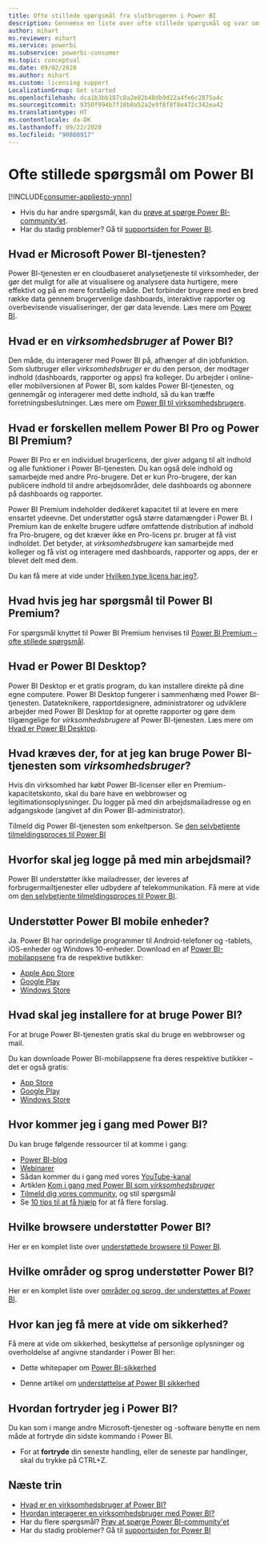 ```yaml
---
title: Ofte stillede spørgsmål fra slutbrugeren i Power BI
description: Gennemse en liste over ofte stillede spørgsmål og svar om Power BI-tjenesten og Power BI-mobilappene.
author: mihart
ms.reviewer: mihart
ms.service: powerbi
ms.subservice: powerbi-consumer
ms.topic: conceptual
ms.date: 09/02/2020
ms.author: mihart
ms.custom: licensing support
LocalizationGroup: Get started
ms.openlocfilehash: dca1b3bb107c8a2e02b48db9d22a4fe6c2875a4c
ms.sourcegitcommit: 9350f994b7f18b0a52a2e9f8f8f8e472c342ea42
ms.translationtype: HT
ms.contentlocale: da-DK
ms.lasthandoff: 09/22/2020
ms.locfileid: "90860917"
---
```

# <a name="frequently-asked-questions-about-power-bi"></a>Ofte stillede spørgsmål om Power BI

[!INCLUDE[consumer-appliesto-ynnn](../includes/consumer-appliesto-ynnn.md)]

* Hvis du har andre spørgsmål, kan du [prøve at spørge Power BI-community'et](https://community.powerbi.com/).
* Har du stadig problemer? Gå til [supportsiden for Power BI](https://powerbi.microsoft.com/support/).

## <a name="what-is-the-microsoft-power-bi-service"></a>Hvad er Microsoft Power BI-tjenesten?

Power BI-tjenesten er en cloudbaseret analysetjeneste til virksomheder, der gør det muligt for alle at visualisere og analysere data hurtigere, mere effektivt og på en mere forståelig måde. Det forbinder brugere med en bred række data gennem brugervenlige dashboards, interaktive rapporter og overbevisende visualiseringer, der gør data levende. Læs mere om [Power BI](../fundamentals/power-bi-overview.md).

## <a name="what-is-a-power-bi-business-user"></a>Hvad er en *virksomhedsbruger* af Power BI?

Den måde, du interagerer med Power BI på, afhænger af din jobfunktion. Som slutbruger eller *virksomhedsbruger* er du den person, der modtager indhold (dashboards, rapporter og apps) fra kolleger. Du arbejder i online- eller mobilversionen af Power BI, som kaldes Power BI-tjenesten, og gennemgår og interagerer med dette indhold, så du kan træffe forretningsbeslutninger.  Læs mere om [Power BI til virksomhedsbrugere](index.yml).


## <a name="whats-the-difference-between-power-bi-pro-and-power-bi-premium"></a>Hvad er forskellen mellem Power BI Pro og Power BI Premium?

Power BI Pro er en individuel brugerlicens, der giver adgang til alt indhold og alle funktioner i Power BI-tjenesten. Du kan også dele indhold og samarbejde med andre Pro-brugere. Det er kun Pro-brugere, der kan publicere indhold til andre arbejdsområder, dele dashboards og abonnere på dashboards og rapporter. 

Power BI Premium indeholder dedikeret kapacitet til at levere en mere ensartet ydeevne. Det understøtter også større datamængder i Power BI. I Premium kan de enkelte brugere udføre omfattende distribution af indhold fra Pro-brugere, og det kræver ikke en Pro-licens pr. bruger at få vist indholdet. Det betyder, at *virksomhedsbrugere* kan samarbejde med kolleger og få vist og interagere med dashboards, rapporter og apps, der er blevet delt med dem. 

Du kan få mere at vide under [Hvilken type licens har jeg?](end-user-license.md).

## <a name="what-if-i-have-questions-about-power-bi-premium"></a>Hvad hvis jeg har spørgsmål til Power BI Premium?

For spørgsmål knyttet til Power BI Premium henvises til [Power BI Premium – ofte stillede spørgsmål](../admin/service-premium-faq.md).

## <a name="what-is-power-bi-desktop"></a>Hvad er Power BI Desktop?

Power BI Desktop er et gratis program, du kan installere direkte på dine egne computere. Power BI Desktop fungerer i sammenhæng med Power BI-tjenesten.  Datateknikere, rapportdesignere, administratorer og udviklere arbejder med Power BI Desktop for at oprette rapporter og gøre dem tilgængelige for *virksomhedsbrugere* af Power BI-tjenesten. Læs mere om [Hvad er Power BI Desktop](../fundamentals/desktop-what-is-desktop.md).

## <a name="as-a-business-user-what-do-i-need-to-use-the-power-bi-service"></a>Hvad kræves der, for at jeg kan bruge Power BI-tjenesten som *virksomhedsbruger*?

Hvis din virksomhed har købt Power BI-licenser eller en Premium-kapacitetskonto, skal du bare have en webbrowser og legitimationsoplysninger. Du logger på med din arbejdsmailadresse og en adgangskode (angivet af din Power BI-administrator).  

Tilmeld dig Power BI-tjenesten som enkeltperson. Se [den selvbetjente tilmeldingsproces til Power BI](../fundamentals/service-self-service-signup-for-power-bi.md)

## <a name="why-do-i-have-to-sign-up-with-my-work-email"></a>Hvorfor skal jeg logge på med min arbejdsmail?

Power BI understøtter ikke mailadresser, der leveres af forbrugermailtjenester eller udbydere af telekommunikation. Få mere at vide om [den selvbetjente tilmeldingsproces til Power BI](../fundamentals/service-self-service-signup-for-power-bi.md).

## <a name="does-power-bi-support-mobile-devices"></a>Understøtter Power BI mobile enheder?

Ja. Power BI har oprindelige programmer til Android-telefoner og -tablets, iOS-enheder og Windows 10-enheder. Download en af [Power BI-mobilappsene](https://powerbi.microsoft.com/mobile) fra de respektive butikker:  

* [Apple App Store](https://go.microsoft.com/fwlink/?LinkId=526218)
* [Google Play](https://go.microsoft.com/fwlink/?LinkID=544867&clcid=0x409)
* [Windows Store](https://go.microsoft.com/fwlink/?LinkId=526478)

## <a name="what-do-i-need-to-install-to-use-power-bi"></a>Hvad skal jeg installere for at bruge Power BI?

For at bruge Power BI-tjenesten gratis skal du bruge en webbrowser og mail.

Du kan downloade Power BI-mobilappsene fra deres respektive butikker – det er også gratis:

* [App Store](https://go.microsoft.com/fwlink/?LinkId=526218)
* [Google Play](https://go.microsoft.com/fwlink/?LinkID=544867&clcid=0x409)
* [Windows Store](https://go.microsoft.com/fwlink/?LinkId=526478)

## <a name="where-do-i-get-started-with-power-bi"></a>Hvor kommer jeg i gang med Power BI?

Du kan bruge følgende ressourcer til at komme i gang:

* [Power BI-blog](https://powerbi.microsoft.com/blog/)
* [Webinarer](../fundamentals/webinars.md)
* Sådan kommer du i gang med vores [YouTube-kanal](https://www.youtube.com/user/mspowerbi)
* Artiklen [Kom i gang med Power BI som *virksomhedsbruger*](index.yml)
* [Tilmeld dig vores community](https://community.powerbi.com/), og stil spørgsmål
* Se [10 tips til at få hjælp](../fundamentals/service-tips-for-finding-help.md) for at få flere forslag.

## <a name="what-browsers-does-power-bi-support"></a>Hvilke browsere understøtter Power BI?

Her er en komplet liste over [understøttede browsere til Power BI](../fundamentals/power-bi-browsers.md).

## <a name="what-regions-and-languages-does-power-bi-support"></a>Hvilke områder og sprog understøtter Power BI?

Her er en komplet liste over [områder og sprog, der understøttes af Power BI](../fundamentals/supported-languages-countries-regions.md).

## <a name="where-can-i-learn-more-about-security"></a>Hvor kan jeg få mere at vide om sikkerhed?

Få mere at vide om sikkerhed, beskyttelse af personlige oplysninger og overholdelse af angivne standarder i Power BI her:

* Dette whitepaper om [Power BI-sikkerhed](../guidance/whitepaper-powerbi-security.md)

* Denne artikel om [understøttelse af Power BI sikkerhed](../admin/service-admin-power-bi-security.md)

## <a name="how-do-i-undo-in-power-bi"></a>Hvordan fortryder jeg i Power BI?

Du kan som i mange andre Microsoft-tjenester og -software benytte en nem måde at fortryde din sidste kommando i Power BI.

* For at **fortryde** din seneste handling, eller de seneste par handlinger, skal du trykke på CTRL+Z.

## <a name="next-steps"></a>Næste trin

* [Hvad er en virksomhedsbruger af Power BI?](end-user-consumer.md)
* [Hvordan interagerer en virksomhedsbruger med Power BI?](end-user-reading-view.md)
* Har du flere spørgsmål? [Prøv at spørge Power BI-community'et](https://community.powerbi.com/)
* Har du stadig problemer? Gå til [supportsiden for Power BI](https://powerbi.microsoft.com/support/)